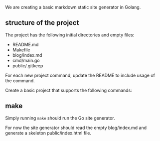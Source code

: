 
We are creating a basic markdown static site generator in Golang.

## structure of the project

The project has the following initial directories and empty files:

- README.md
- Makefile
- blog/index.md
- cmd/main.go
- public/.gitkeep

For each new project command, update the README to include usage of the command.

Create a basic project that supports the following commands:

## make

Simply running `make` should run the Go site generator.

For now the site generator should read the empty blog/index.md and generate a
skeleton public/index.html file.

